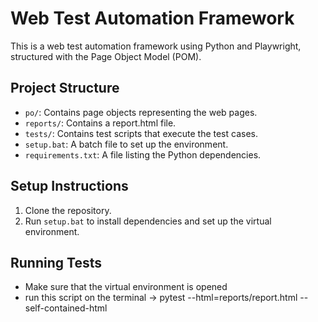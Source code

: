 # Web Test Automation Framework

This is a web test automation framework using Python and Playwright, structured with the Page Object Model (POM).

## Project Structure

- `po/`: Contains page objects representing the web pages.
- `reports/`: Contains a report.html file.
- `tests/`: Contains test scripts that execute the test cases.
- `setup.bat`: A batch file to set up the environment.
- `requirements.txt`: A file listing the Python dependencies.

## Setup Instructions

1. Clone the repository.
2. Run `setup.bat` to install dependencies and set up the virtual environment.


## Running Tests
- Make sure that the virtual environment is opened
- run this script on the terminal -> pytest --html=reports/report.html --self-contained-html


